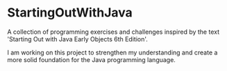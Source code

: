 # StartingOutWithJava
A collection of programming exercises and challenges inspired by the text 'Starting Out with Java Early Objects 6th Edition'.

I am working on this project to strengthen my understanding and create a more solid foundation for the Java programming language.
